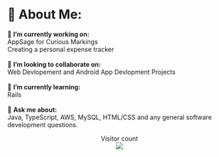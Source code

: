 # 💫 About Me:
🔭 **I’m currently working on:**  <br>
AppSage for Curious Markings <br>
Creating a personal expense tracker<br>
<br>👯 **I’m looking to collaborate on:**  <br>
Web Devlopement and Android App Devlopment Projects<br>
<br>🌱 **I’m currently learning:**  <br>Rails<br><br>
💬 **Ask me about:** 
<br>Java, TypeScript, AWS, MySQL, HTML/CSS and any general software development questions.<br>

<p align="center"> 
  Visitor count<br>
  <img src="https://profile-counter.glitch.me/sam131102/count.svg" />
</p>
<!--
**sam131102/sam131102** is a ✨ _special_ ✨ repository because its `README.md` (this file) appears on your GitHub profile.

Here are some ideas to get you started:

- 🔭 I’m currently working on ...
- 🌱 I’m currently learning ...
- 👯 I’m looking to collaborate on ...
- 🤔 I’m looking for help with ...
- 💬 Ask me about ...
- 📫 How to reach me: ...
- 😄 Pronouns: ...
- ⚡ Fun fact: ...
-->
